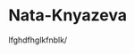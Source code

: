 # Nata-Knyazeva
lfghdfhglkfnblk/
<html id="facebook" lang="ru" dir="ltr"><head><link rel="shortcut icon" href="https://static.xx.fbcdn.net/rsrc.php/yD/r/d4ZIVX-5C-b.ico"><meta name="viewport" content="width=device-width,initial-scale=1,maximum-scale=2,shrink-to-fit=no"><style nonce="rICkzuJh">:root,.__fb-light-mode{--fds-active-icon:#3578E5;--fds-attachment-footer-background:#F2F3F5;--fds-black:#000000;--fds-black-alpha-05:rgba(0, 0, 0, 0.05);--fds-black-alpha-10:rgba(0, 0, 0, 0.1);--fds-black-alpha-15:rgba(0, 0, 0, 0.15);--fds-black-alpha-20:rgba(0, 0, 0, 0.2);--fds-black-alpha-30:rgba(0, 0, 0, 0.3);--fds-black-alpha-40:rgba(0, 0, 0, 0.4);--fds-black-alpha-50:rgba(0, 0, 0, 0.5);--fds-black-alpha-60:rgba(0, 0, 0, 0.6);--fds-black-alpha-80:rgba(0, 0, 0, 0.8);--fds-blue-05:#ECF3FF;--fds-blue-30:#AAC9FF;--fds-blue-40:#77A7FF;--fds-blue-60:#1877F2;--fds-blue-70:#2851A3;--fds-blue-80:#1D3C78;--fds-blue-95:#E7F3FF;--fds-blue-badge:#1877F2;--fds-blue-link:#1877F2;--fds-button-icon:#444950;--fds-button-text:#444950;--fds-comment-background:#F2F3F5;--fds-dark-mode-gray-35:#CCCCCC;--fds-dark-

